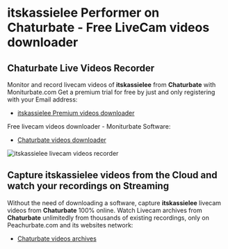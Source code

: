 # itskassielee Performer on Chaturbate - Free LiveCam videos downloader

## Chaturbate Live Videos Recorder

Monitor and record livecam videos of **itskassielee** from **Chaturbate** with Moniturbate.com
Get a premium trial for free by just and only registering with your Email address:
* [itskassielee Premium videos downloader](https://moniturbate.com/request-demo-licence-key.html)

Free livecam videos downloader - Moniturbate Software:
* [Chaturbate videos downloader](https://moniturbate.com/moniturbate-download-software.html)

![itskassielee livecam videos recorder](https://peachurnet.com/templates/moniturbate-software.png)


## Capture itskassielee videos from the Cloud and watch your recordings on Streaming

Without the need of downloading a software, capture **itskassielee** livecam videos from **Chaturbate** 100% online.
Watch Livecam archives from **Chaturbate** unlimitedly from thousands of existing recordings, only on Peachurbate.com and its websites network:
* [Chaturbate videos archives](https://peachurnet.com/)